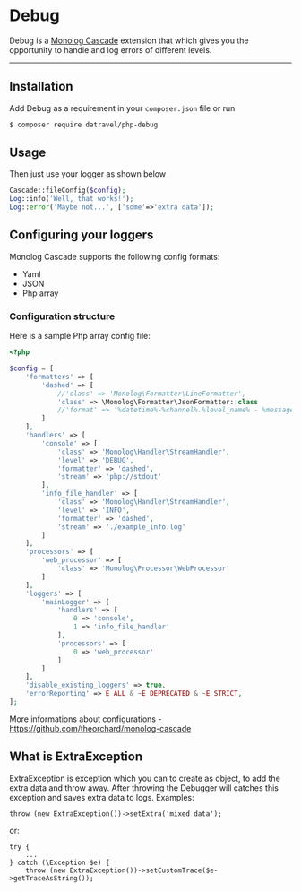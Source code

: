 Debug
===============

Debug is a [Monolog Cascade](https://github.com/theorchard/monolog-cascade) extension that which gives you the opportunity to handle and log errors of different levels.

------------


Installation
------------

Add Debug as a requirement in your `composer.json` file or run
```sh
$ composer require datravel/php-debug
```

Usage
-----
Then just use your logger as shown below
```php
Cascade::fileConfig($config);
Log::info('Well, that works!');
Log::error('Maybe not...', ['some'=>'extra data']);
```

Configuring your loggers
------------------------
Monolog Cascade supports the following config formats:
 - Yaml
 - JSON
 - Php array

### Configuration structure

Here is a sample Php array config file:

```php
<?php

$config = [
    'formatters' => [
        'dashed' => [
            //'class' => 'Monolog\Formatter\LineFormatter',
            'class' => \Monolog\Formatter\JsonFormatter::class
            //'format' => '%datetime%-%channel%.%level_name% - %message%'
        ]
    ],
    'handlers' => [
        'console' => [
            'class' => 'Monolog\Handler\StreamHandler',
            'level' => 'DEBUG',
            'formatter' => 'dashed',
            'stream' => 'php://stdout'
        ],
        'info_file_handler' => [
            'class' => 'Monolog\Handler\StreamHandler',
            'level' => 'INFO',
            'formatter' => 'dashed',
            'stream' => './example_info.log'
        ]
    ],
    'processors' => [
        'web_processor' => [
            'class' => 'Monolog\Processor\WebProcessor'
        ]
    ],
    'loggers' => [
        'mainLogger' => [
            'handlers' => [
                0 => 'console',
                1 => 'info_file_handler'
            ],
            'processors' => [
                0 => 'web_processor'
            ]
        ]
    ],
    'disable_existing_loggers' => true,
    'errorReporting' => E_ALL & ~E_DEPRECATED & ~E_STRICT,
];
```

More informations about configurations - https://github.com/theorchard/monolog-cascade


What is ExtraException
------------------------

ExtraException is exception which you can to create as object, to add the extra data and throw away. After throwing the Debugger will catches this exception and saves extra data to logs. Examples:

```
throw (new ExtraException())->setExtra('mixed data');
```
or:
```
try {
    ...
} catch (\Exception $e) {
    throw (new ExtraException())->setCustomTrace($e->getTraceAsString());
```
